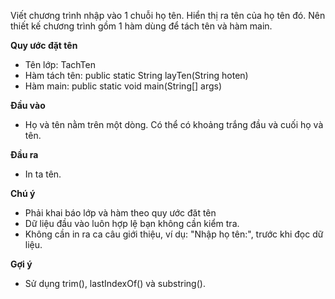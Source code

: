 Viết chương trình nhập vào 1 chuỗi họ tên. Hiển thị ra tên của họ tên đó. Nên thiết kế chương trình gồm 1 hàm dùng để tách tên và hàm main.

**Quy ước đặt tên**
- Tên lớp: TachTen
- Hàm tách tên: public static String layTen(String hoten)
- Hàm main: public static void main(String[] args)

**Đầu vào**
- Họ và tên nằm trên một dòng. Có thể có khoảng trắng đầu và cuối họ và tên. 

**Đầu ra**
- In ta tên.

**Chú ý**
- Phải khai báo lớp và hàm theo quy ước đăt tên
- Dữ liệu đầu vào luôn hợp lệ bạn không cần kiểm tra.
- Không cần in ra ca câu giới thiệu, ví dụ: "Nhập họ tên:", trước khi đọc dữ liệu.

**Gợi ý**
- Sử dụng trim(), lastIndexOf() và substring().